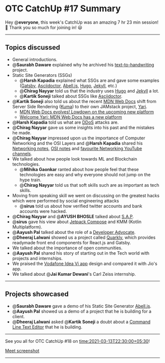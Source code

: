 # OTC CatchUp #17 Summary

Hey @**everyone**, this week's CatchUp was an amazing 7 hr 23 min session! :tada: 
Thank you so much for joining in! :smiley: 

---

## Topics discussed

- General introductions.
- @**Saurabh Daware** explained why he archived his [text-to-handwriting](https://github.com/saurabhdaware/text-to-handwriting/issues/138)  project.
- Static Site Generators (SSGs)
   - @**Harsh Kapadia** explained what SSGs are and gave some examples ([Gatsby](https://www.gatsbyjs.com/), [Asciidoctor](https://asciidoctor.org/), [Abell.js](https://abelljs.org/), [Hugo](https://gohugo.io/), [Jekyll](https://jekyllrb.com/), etc.)
   - @**Chirag Nayyar** told us that the industry uses [Hugo](https://gohugo.io/) and [Jekyll](https://jekyllrb.com/) a lot.
   - @**Kartik Soneji** talked about SSGs like [Asciidoctor](https://asciidoctor.org/).
- @**Kartik Soneji** also told us about the recent [MDN Web Docs](https://developer.mozilla.org/en-US/) shift from Server Side Rendering ([Kuma](https://kuma.readthedocs.io/en/latest/)) to their own JAMstack project, [Yari](https://developer.mozilla.org/en-US/docs/MDN/Yari).
   - [MDN Web Docs evolves! Lowdown on the upcoming new platform](https://hacks.mozilla.org/2020/10/mdn-web-docs-evolves-lowdown-on-the-upcoming-new-platform)
   - [Welcome Yari: MDN Web Docs has a new platform](https://hacks.mozilla.org/2020/12/welcome-yari-mdn-web-docs-has-a-new-platform)
- @**Harsh Kapadia** told us what are [DDoS](https://us.norton.com/internetsecurity-emerging-threats-what-is-a-ddos-attack-30sectech-by-norton.html) attacks are.
- @**Chirag Nayyar** gave us some insights into his past and the mistakes he made.
- @**Chirag Nayyar** impressed upon us the importance of Computer Networking and the OSI Layers and @**Harsh Kapadia** shared his [Networking notes](https://github.com/HarshKapadia2/networking), [OSI notes](https://github.com/HarshKapadia2/networking/blob/main/osi_layers.md) and [favourite Networking YouTube channels](https://github.com/HarshKapadia2/networking#main-resources).
- We talked about how people look towards ML and Blockchain technologies.
   - @**Mihika Gaonkar** ranted about how people feel that these technologies are easy and why everyone should not jump on the hype train.
   - @**Chirag Nayyar** told us that soft skills such are as important as tech skills.
- Moving from speaking skill we went on discussing on the greatest hacks which were performed by social engineering attacks
   - @**sirus** told us about how verified twitter accounts and bank accounts were hacked.
- @**Chirag Nayyar** and @**AYUSH BHOSLE** talked about [S.A.P](https://www.sap.com/corporate/en/company.html).
- @**sirus** gave his view about [Jetpack Compose](https://developer.android.com/jetpack/compose) and KMM (Kotlin Multiplatform).
- @**Aayush Pal** talked about the role of a [Developer Advocate](https://launchdarkly.com/blog/what-is-a-developer-advocate).
- @**Dheeraj Lalwani** showed us a project called [Quarkly](https://quarkly.io/), which provides readymade front end components for React.js and Gatsby.
- We talked about the importance of open communities.
- @**Aayush Pal** shared his story of starting out in the Tech world with projects and internships.
- We praised the [Vodafone Idea Vi app](https://www.myvi.in/vi-app) design and compared it with Jio's app.
- We talked about @**Jai Kumar Dewani**'s Carl Zeiss internship.

---

## Projects showcased

- @**Saurabh Daware** gave a demo of his Static Site Generator [Abell.js](https://abelljs.org/).
- @**Aayush Pal** showed us a demo of a project that he is building for a client.
- @**Dheeraj Lalwani** asked @**Kartik Soneji** a doubt about a [Command Line Text Editor](https://github.com/dheerajdlalwani/Command-Line-Text-Editor) that he is building.

---

See you all for OTC CatchUp #18 on <time:2021-03-13T22:30:00+05:30>!

[Meet screenshot](/user_uploads/29573/LnoGAYjfcVRbvtJ22xSaLUbP/image.png)

---